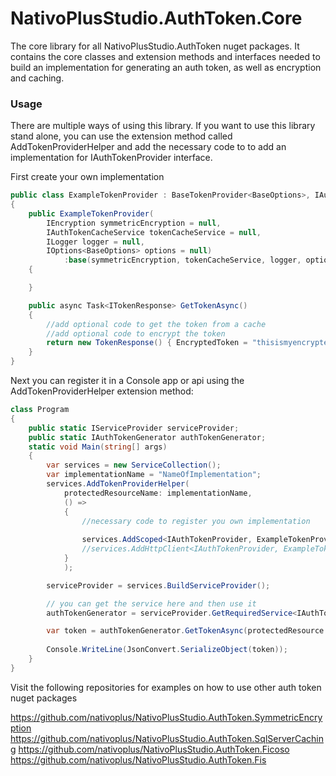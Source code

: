 # NativoPlusStudio.AuthToken.Core

The core library for all NativoPlusStudio.AuthToken nuget packages. It contains the core classes and extension methods and interfaces needed to build an implementation for generating an auth token, as well as encryption and caching.

### Usage

There are multiple ways of using this library. If you want to use this library stand alone, you can use the extension method called AddTokenProviderHelper and add the necessary code to to add an implementation for IAuthTokenProvider interface.

First create your own implementation

```csharp
public class ExampleTokenProvider : BaseTokenProvider<BaseOptions>, IAuthTokenProvider
{
    public ExampleTokenProvider(
        IEncryption symmetricEncryption = null,
        IAuthTokenCacheService tokenCacheService = null,
        ILogger logger = null,
        IOptions<BaseOptions> options = null)
            :base(symmetricEncryption, tokenCacheService, logger, options)
    {

    }

    public async Task<ITokenResponse> GetTokenAsync()
    {
        //add optional code to get the token from a cache
        //add optional code to encrypt the token
        return new TokenResponse() { EncryptedToken = "thisismyencryptedtoken", ExpiryDateUtc = DateTime.UtcNow, Token = "thisismytoken", TokenType = "Bearer" };
    }
}
```

Next you can register it in a Console app or api using the AddTokenProviderHelper extension method:

```csharp
class Program
{
    public static IServiceProvider serviceProvider;
    public static IAuthTokenGenerator authTokenGenerator;
    static void Main(string[] args)
    {
        var services = new ServiceCollection();
        var implementationName = "NameOfImplementation";
        services.AddTokenProviderHelper(
            protectedResourceName: implementationName,
            () =>
            {
                //necessary code to register you own implementation
                
                services.AddScoped<IAuthTokenProvider, ExampleTokenProvider>();
                //services.AddHttpClient<IAuthTokenProvider, ExampleTokenProvider>();
            }
            );

        serviceProvider = services.BuildServiceProvider();

        // you can get the service here and then use it
        authTokenGenerator = serviceProvider.GetRequiredService<IAuthTokenGenerator>();

        var token = authTokenGenerator.GetTokenAsync(protectedResource: implementationName).GetAwaiter().GetResult();
            
        Console.WriteLine(JsonConvert.SerializeObject(token));
    }
}
```
Visit the following repositories for examples on how to use other auth token nuget packages

https://github.com/nativoplus/NativoPlusStudio.AuthToken.SymmetricEncryption
https://github.com/nativoplus/NativoPlusStudio.AuthToken.SqlServerCaching
https://github.com/nativoplus/NativoPlusStudio.AuthToken.Ficoso
https://github.com/nativoplus/NativoPlusStudio.AuthToken.Fis